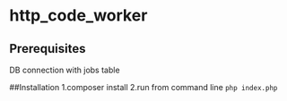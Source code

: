 # http_code_worker

## Prerequisites
DB connection with jobs table

##Installation
1.composer install
2.run from command line `php index.php`
